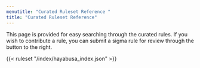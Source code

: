 ```yaml
---
menutitle: "Curated Ruleset Reference "
title: "Curated Ruleset Reference"
---
```


This page is provided for easy searching through the curated rules. If
you wish to contribute a rule, you can submit a sigma rule for review
through the button to the right.

{{< ruleset "/index/hayabusa_index.json" >}}
